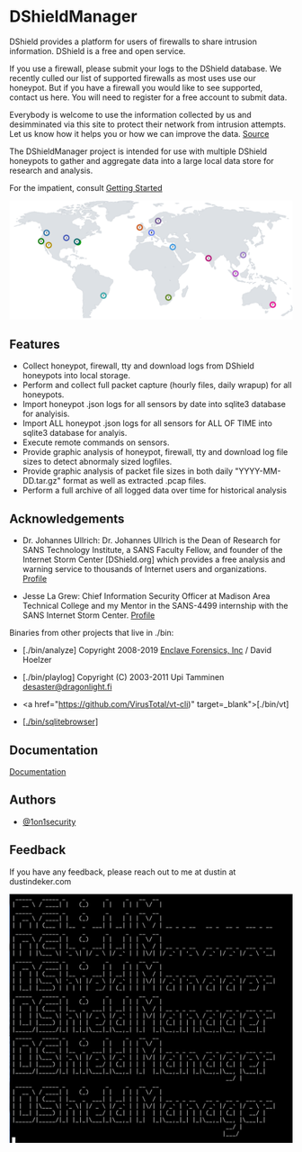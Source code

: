 
# DShieldManager

DShield provides a platform for users of firewalls to share intrusion information. DShield is a free and open service.

If you use a firewall, please submit your logs to the DShield database. We recently culled our list of supported firewalls as most uses use our honeypot. But if you have a firewall you would like to see supported, contact us here. You will need to register for a free account to submit data.

Everybody is welcome to use the information collected by us and desimminated via this site to protect their network from intrusion attempts. Let us know how it helps you or how we can improve the data. <a href="https://www.dshield.org/howto.html" target="_blank">Source</a> 

The DShieldManager project is intended for use with multiple DShield honeypots to gather and aggregate data into a large local data store for research and analysis.

For the impatient, consult [Getting Started](/docs/GETTING_STARTED.md)

![DShieldManager](https://github.com/1on1security/DShieldManager/blob/main/img/globalResourceView.png "DShieldManager")

## Features
- Collect honeypot, firewall, tty and download logs from DShield honeypots into local storage.
- Perform and collect full packet capture (hourly files, daily wrapup) for all honeypots.
- Import honeypot .json logs for all sensors by date into sqlite3 database for analyisis.
- Import ALL honeypot .json logs for all sensors for ALL OF TIME into sqlite3 database for analyis.
- Execute remote commands on sensors.
- Provide graphic analysis of honeypot, firewall, tty and download log file sizes to detect abnormaly sized logfiles.
- Provide graphic analysis of packet file sizes in both daily "YYYY-MM-DD.tar.gz" format as well as extracted .pcap files.
- Perform a full archive of all logged data over time for historical analysis


## Acknowledgements

 - Dr. Johannes Ullrich: Dr. Johannes Ullrich is the Dean of Research for SANS Technology Institute, a SANS Faculty Fellow, and founder of the Internet Storm Center [DShield.org] which provides a free analysis and warning service to thousands of Internet users and organizations. <a href="https://www.sans.org/profiles/dr-johannes-ullrich/">Profile</a>

 - Jesse La Grew: Chief Information Security Officer at Madison Area Technical College and my Mentor in the SANS-4499 internship with the SANS Internet Storm Center. <a href="https://www.linkedin.com/in/jesselagrew/" target="_blank">Profile</a>

 Binaries from other projects that live in ./bin:

- [./bin/analyze] Copyright 2008-2019 <a href="https://www.enclavesecurity.com/" target="_blank">Enclave Forensics, Inc</a> / David Hoelzer

- [./bin/playlog] Copyright (C) 2003-2011 Upi Tamminen desaster@dragonlight.fi

- <a href="https://github.com/VirusTotal/vt-cli)" target=_blank">[./bin/vt]</a>

- <a href="" target="_blank">[./bin/sqlitebrowser]</a>

## Documentation

[Documentation](https://github.com/1on1security/DShieldManager/blob/main/docs/GETTING_STARTED.md)

## Authors

- [@1on1security](https://1on1security.com)

## Feedback

If you have any feedback, please reach out to me at dustin at dustindeker.com

![DShieldManager](https://github.com/1on1security/DShieldManager/blob/main/img/00-banner.png "DShieldManager")